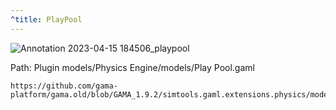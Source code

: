 ```yaml
---
^title: PlayPool
---
```


![Annotation 2023-04-15 184506_playpool](https://user-images.githubusercontent.com/4437331/232238771-6cdcfb07-f41b-497d-a335-89e6281a655a.png)

Path: Plugin models/Physics Engine/models/Play Pool.gaml

```gaml reference
https://github.com/gama-platform/gama.old/blob/GAMA_1.9.2/simtools.gaml.extensions.physics/models/Physics%20Engine/models/Play%20Pool.gaml
```


